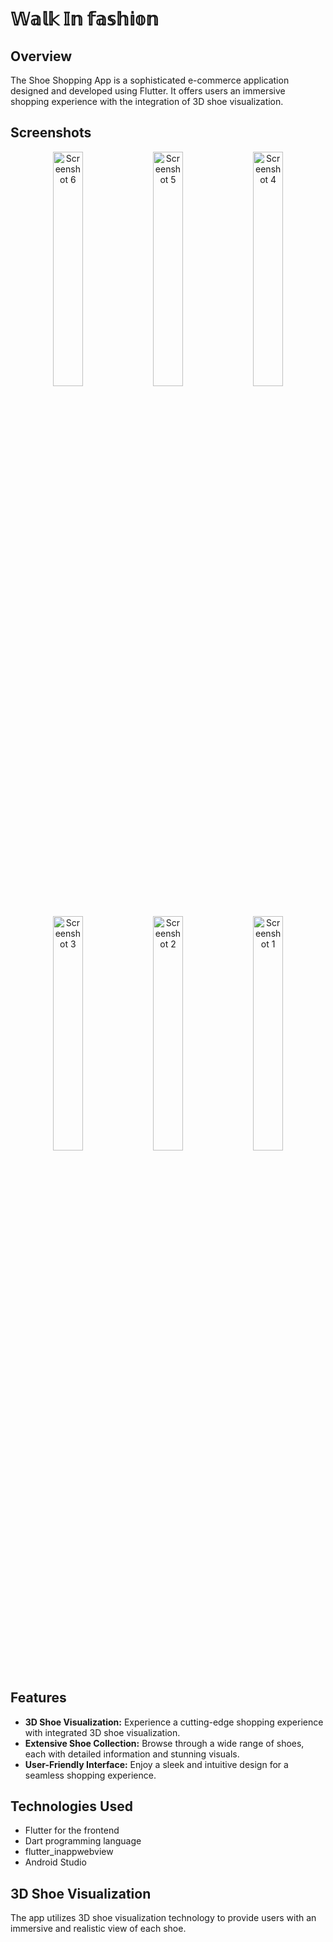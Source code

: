 # 𝕎𝕒𝕝𝕜 𝕀𝕟 𝕗𝕒𝕤𝕙𝕚𝕠𝕟


## Overview

The Shoe Shopping App is a sophisticated e-commerce application designed and developed using Flutter. It offers users an immersive shopping experience with the integration of 3D shoe visualization.

## Screenshots

<p align="center">
  <img src="https://github.com/Kalprajsinh/Shoe-shopping-App/assets/96036005/6f97ce2a-fc73-42e0-8d0d-094d7452a56c" alt="Screenshot 6" width="31%"/>
  <img src="https://github.com/Kalprajsinh/Shoe-shopping-App/assets/96036005/2ed7940e-d2db-4c3f-a7c4-c908a33fdcb0" alt="Screenshot 5" width="31%"/>
  <img src="https://github.com/Kalprajsinh/Shoe-shopping-App/assets/96036005/55c7b7ab-7767-4eb1-b92a-8c88362b9a27" alt="Screenshot 4" width="31%"/>
</p>

<p align="center">
  <img src="https://github.com/Kalprajsinh/Shoe-shopping-App/assets/96036005/39c0064d-65cc-469b-acfd-1850b9a845ab" alt="Screenshot 3" width="31%"/>
  <img src="https://github.com/Kalprajsinh/Shoe-shopping-App/assets/96036005/b165da92-91bd-4095-b446-fe61194d80e8" alt="Screenshot 2" width="31%"/>
  <img src="https://github.com/Kalprajsinh/Shoe-shopping-App/assets/96036005/d5aeebf1-0958-4865-b0a8-ad5ee2199c7e" alt="Screenshot 1" width="31%"/>
</p>

## Features

- **3D Shoe Visualization:** Experience a cutting-edge shopping experience with integrated 3D shoe visualization.
- **Extensive Shoe Collection:** Browse through a wide range of shoes, each with detailed information and stunning visuals.
- **User-Friendly Interface:** Enjoy a sleek and intuitive design for a seamless shopping experience.


## Technologies Used

- Flutter for the frontend
- Dart programming language
- flutter_inappwebview
- Android Studio

## 3D Shoe Visualization
The app utilizes 3D shoe visualization technology to provide users with an immersive and realistic view of each shoe.
